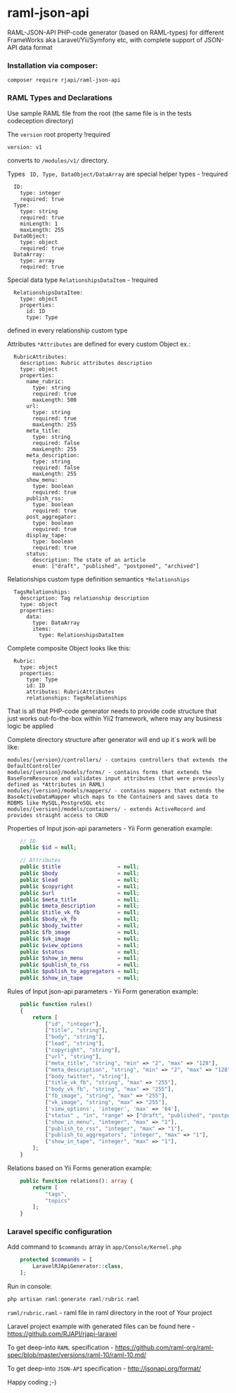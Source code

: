 # raml-json-api
RAML-JSON-API PHP-code generator (based on RAML-types) for different FrameWorks aka Laravel/Yii/Symfony etc, with complete support of JSON-API data format

### Installation via composer:
``` composer require rjapi/raml-json-api ```

### RAML Types and Declarations

Use sample RAML file from the root (the same file is in the tests codeception directory)

The ```version``` root property !required
```RAML
version: v1
```
converts to ```/modules/v1/``` directory.

Types ``` ID, Type, DataObject/DataArray``` are special helper types - !required
```RAML
  ID:
    type: integer
    required: true
  Type:
    type: string
    required: true
    minLength: 1
    maxLength: 255
  DataObject:
    type: object
    required: true
  DataArray:
    type: array
    required: true
```

Special data type ``` RelationshipsDataItem ``` - !required
```RAML
  RelationshipsDataItem:
    type: object
    properties:
      id: ID
      type: Type
```
defined in every relationship custom type

Attributes ```*Attributes``` are defined for every custom Object ex.:
```RAML
  RubricAttributes:
    description: Rubric attributes description
    type: object
    properties:
      name_rubric:
        type: string
        required: true
        maxLength: 500
      url:
        type: string
        required: true
        maxLength: 255
      meta_title:
        type: string
        required: false
        maxLength: 255
      meta_description:
        type: string
        required: false
        maxLength: 255
      show_menu:
        type: boolean
        required: true
      publish_rss:
        type: boolean
        required: true
      post_aggregator:
        type: boolean
        required: true
      display_tape:
        type: boolean
        required: true
      status:
        description: The state of an article
        enum: ["draft", "published", "postponed", "archived"]        
```

Relationships custom type definition semantics ```*Relationships```
```RAML
  TagsRelationships:
    description: Tag relationship description
    type: object
    properties:
      data:
        type: DataArray
        items:
          type: RelationshipsDataItem
```

Complete composite Object looks like this: 
```RAML
  Rubric:
    type: object
    properties:
      type: Type
      id: ID
      attributes: RubricAttributes
      relationships: TagsRelationships
```
That is all that PHP-code generator needs to provide code structure that just works out-fo-the-box within Yii2 framework, 
where may any business logic be applied

Complete directory structure after generator will end up it`s work will be like:
```RAML
modules/{version}/controllers/ - contains controllers that extends the DefaultController
modules/{version}/models/forms/ - contains forms that extends the BaseFormResource and validates input attributes (that were previously defined as *Attributes in RAML)
modules/{version}/models/mappers/ - contains mappers that extends the BaseActiveDataMapper which maps to the Containers and saves data to RDBMS like MySQL,PostgreSQL etc
modules/{version}/models/containers/ - extends ActiveRecord and provides straight access to CRUD
```

Properties of Input json-api parameters - Yii Form generation example:
```php
    // ID
    public $id = null;

    // Attributes
    public $title                  = null;
    public $body                   = null;
    public $lead                   = null;
    public $copyright              = null;
    public $url                    = null;
    public $meta_title             = null;
    public $meta_description       = null;
    public $title_vk_fb            = null;
    public $body_vk_fb             = null;
    public $body_twitter           = null;
    public $fb_image               = null;
    public $vk_image               = null;
    public $view_options           = null;
    public $status                 = null;
    public $show_in_menu           = null;
    public $publish_to_rss         = null;
    public $publish_to_aggregators = null;
    public $show_in_tape           = null;
```

Rules of Input json-api parameters - Yii Form generation example:
```php
    public function rules()
    {
        return [
            ["id", "integer"],
            ["title", "string"],
            ["body", "string"],
            ["lead", "string"],
            ["copyright", "string"],
            ["url", "string"],
            ["meta_title", "string", "min" => "2", "max" => "128"],
            ["meta_description", "string", "min" => "2", "max" => "128"],
            ["body_twitter", "string"],
            ["title_vk_fb", "string", "max" => "255"],
            ["body_vk_fb", "string", "max" => "255"],
            ["fb_image", "string", "max" => "255"],
            ["vk_image", "string", "max" => "255"],
            ['view_options', 'integer', 'max' => '64'],
            ["status" , "in", "range" => ["draft", "published", "postponed", "archived"]],
            ["show_in_menu", "integer", "max" => "1"],
            ["publish_to_rss", "integer", "max" => "1"],
            ["publish_to_aggregators", "integer", "max" => "1"],
            ["show_in_tape", "integer", "max" => "1"],
        ];
    }
```

Relations based on Yii Forms generation example: 
```php
    public function relations(): array {
        return [
            "tags",
            "topics"
        ];
    }
```

### Laravel specific configuration

Add command to ```$commands``` array in ```app/Console/Kernel.php```
```php
    protected $commands = [
        LaravelRJApiGenerator::class,
    ];
```

Run in console:
```php
php artisan raml:generate raml/rubric.raml
```
```raml/rubric.raml``` - raml file in raml directory in the root of Your project

Laravel project example with generated files can be found here -  https://github.com/RJAPI/rjapi-laravel 

To get deep-into ```RAML``` specification - https://github.com/raml-org/raml-spec/blob/master/versions/raml-10/raml-10.md/

To get deep-into ```JSON-API``` specification - http://jsonapi.org/format/

Happy coding ;-)